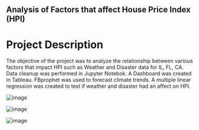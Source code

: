 ## Analysis of Factors that affect House Price Index (HPI)

# Project Description
The objective of the project was to analyze the relationship between various factors that impact HPI such as Weather and Disaster data for IL, FL, CA. Data cleanup was performed in Jupyter Notebok. A Dashboard was created in Tableau. FBprophet was used to forecast climate trends. A multiple linear regression was created to test if weather and disaster had an affect on HPI.

![image](https://user-images.githubusercontent.com/60550835/115165831-ce740c00-a07d-11eb-824e-38ceb7c9bd79.png)

![image](https://user-images.githubusercontent.com/60550835/115165841-da5fce00-a07d-11eb-83a4-f643b54b0f89.png)

![image](https://user-images.githubusercontent.com/60550835/115165864-08dda900-a07e-11eb-85e4-116adc5fc263.png)


